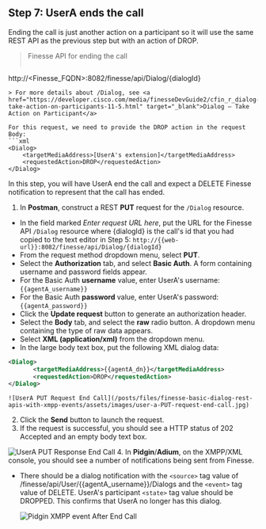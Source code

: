 ## Step 7: UserA ends the call

Ending the call is just another action on a participant so it will use the same REST API as the previous step but with an action of DROP.

> Finesse API for ending the call
>  ```http
http://<Finesse_FQDN>:8082/finesse/api/Dialog/{dialogId}
```
> For more details about /Dialog, see <a href="https://developer.cisco.com/media/finesseDevGuide2/cfin_r_dialog-take-action-on-participants-11-5.html" target="_blank">Dialog — Take Action on Participant</a>

For this request, we need to provide the DROP action in the request Body:
```xml
<Dialog>
	<targetMediaAddress>[UserA's extension]</targetMediaAddress>
	<requestedAction>DROP</requestedAction>
</Dialog>
```

In this step, you will have UserA end the call and expect a DELETE Finesse notification to represent that the call has ended.

1. In **Postman**, construct a REST **PUT** request for the ``/Dialog`` resource.
 * In the field marked *Enter request URL here*, put the URL for the Finesse API ``/Dialog`` resource where {dialogId} is the call's id that you had copied to the text editor in Step 5:
  ``http://{{web-url}}:8082/finesse/api/Dialog/{dialogId}``
 * From the request method dropdown menu, select **PUT**.
 * Select the **Authorization** tab, and select **Basic Auth**. A form containing username and password fields appear.
 * For the Basic Auth **username** value, enter UserA's username: ``{{agentA_username}}``
 * For the Basic Auth **password** value, enter UserA's password: ``{{agentA_password}}``
 * Click the **Update request** button to generate an authorization header.
 * Select the **Body** tab, and select the **raw** radio button. A dropdown menu containing the type of raw data appears.
 * Select **XML (application/xml)** from the dropdown menu.
 * In the large body text box, put the following XML dialog data:
 ```xml
<Dialog>
        <targetMediaAddress>{{agentA_dn}}</targetMediaAddress>
        <requestedAction>DROP</requestedAction>
</Dialog>
```

    ![UserA PUT Request End Call](/posts/files/finesse-basic-dialog-rest-apis-with-xmpp-events/assets/images/user-a-PUT-request-end-call.jpg)
2. Click the **Send** button to launch the request.
3. If the request is successful, you should see a HTTP status of 202 Accepted and an empty body text box.

 ![UserA PUT Response End Call](/posts/files/finesse-basic-dialog-rest-apis-with-xmpp-events/assets/images/user-a-PUT-response-end-call.jpg)
4. In **Pidgin**/**Adium**, on the XMPP/XML console, you should see a number of notifications being sent from Finesse.
 * There should be a dialog notification with the ``<source>`` tag value of /finesse/api/User/{{agentA_username}}/Dialogs and the ``<event>`` tag value of DELETE. UserA's participant ``<state>`` tag value should be DROPPED. This confirms that UserA no longer has this dialog.

    ![Pidgin XMPP event After End Call](/posts/files/finesse-basic-dialog-rest-apis-with-xmpp-events/assets/images/user-a-XMPP-event-after-end-call.jpg)